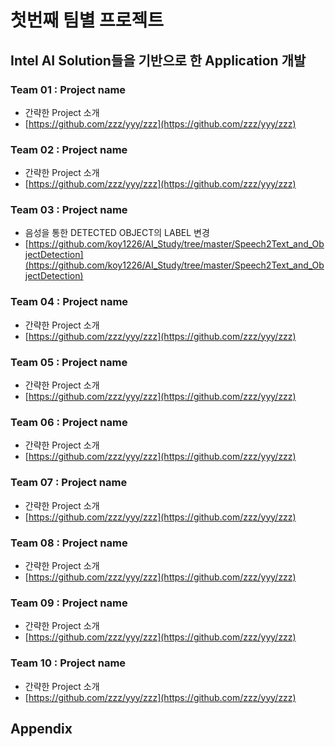 # 첫번째 팀별 프로젝트

## Intel AI Solution들을 기반으로 한 Application 개발

### Team 01 : Project name

* 간략한 Project 소개
* [https://github.com/zzz/yyy/zzz](https://github.com/zzz/yyy/zzz)

### Team 02 : Project name

* 간략한 Project 소개
* [https://github.com/zzz/yyy/zzz](https://github.com/zzz/yyy/zzz)

### Team 03 : Project name

* 음성을 통한 DETECTED OBJECT의 LABEL 변경
* [https://github.com/koy1226/AI_Study/tree/master/Speech2Text_and_ObjectDetection](https://github.com/koy1226/AI_Study/tree/master/Speech2Text_and_ObjectDetection)

### Team 04 : Project name

* 간략한 Project 소개
* [https://github.com/zzz/yyy/zzz](https://github.com/zzz/yyy/zzz)

### Team 05 : Project name

* 간략한 Project 소개
* [https://github.com/zzz/yyy/zzz](https://github.com/zzz/yyy/zzz)

### Team 06 : Project name

* 간략한 Project 소개
* [https://github.com/zzz/yyy/zzz](https://github.com/zzz/yyy/zzz)

### Team 07 : Project name

* 간략한 Project 소개
* [https://github.com/zzz/yyy/zzz](https://github.com/zzz/yyy/zzz)

### Team 08 : Project name

* 간략한 Project 소개
* [https://github.com/zzz/yyy/zzz](https://github.com/zzz/yyy/zzz)

### Team 09 : Project name

* 간략한 Project 소개
* [https://github.com/zzz/yyy/zzz](https://github.com/zzz/yyy/zzz)

### Team 10 : Project name

* 간략한 Project 소개
* [https://github.com/zzz/yyy/zzz](https://github.com/zzz/yyy/zzz)

## Appendix
